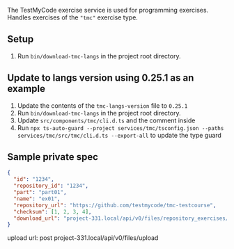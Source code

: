 The TestMyCode exercise service is used for programming exercises. Handles exercises of the `"tmc"` exercise type.

## Setup

1. Run `bin/download-tmc-langs` in the project root directory.

## Update to langs version using 0.25.1 as an example

1. Update the contents of the `tmc-langs-version` file to `0.25.1`
2. Run `bin/download-tmc-langs` in the project root directory.
3. Update `src/components/tmc/cli.d.ts` and the comment inside
4. Run `npx ts-auto-guard --project services/tmc/tsconfig.json --paths services/tmc/src/tmc/cli.d.ts --export-all` to update the type guard

## Sample private spec

```json
{
  "id": "1234",
  "repository_id": "1234",
  "part": "part01",
  "name": "ex01",
  "repository_url": "https://github.com/testmycode/tmc-testcourse",
  "checksum": [1, 2, 3, 4],
  "download_url": "project-331.local/api/v0/files/repository_exercises/e48717c3-fd7d-41e9-a2e5-36ce06fcd943/4d24291f-dd61-43cc-83e2-4707a7278425"
}
```

upload url: post project-331.local/api/v0/files/upload
